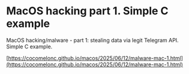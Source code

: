 # MacOS hacking part 1. Simple C example

MacOS hacking/malware - part 1: stealing data via legit Telegram API. Simple C example.        

[https://cocomelonc.github.io/macos/2025/06/12/malware-mac-1.html](https://cocomelonc.github.io/macos/2025/06/12/malware-mac-1.html)    